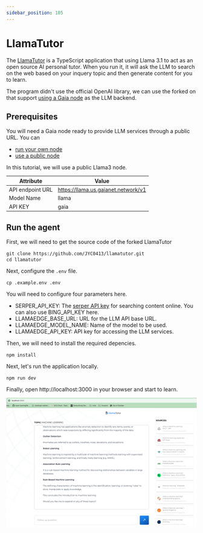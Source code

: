 ```yaml
---
sidebar_position: 105
---
```


# LlamaTutor

The [LlamaTutor](https://github.com/Nutlope/llamatutor) is a TypeScript
application that using Llama 3.1 to act as an open source AI personal tutor. When you run it, it will ask the LLM
to search on the web based on your inquery topic and then generate content for you to learn.

The program didn't use the official OpenAI library, we can use the forked on that support [using a Gaia node](intro.md) as the LLM backend.

## Prerequisites

You will need a Gaia node ready to provide LLM services through a public URL. You can

* [run your own node](../../node-guide/quick-start.md)
* [use a public node](../nodes.md)

In this tutorial, we will use a public Llama3 node.

| Attribute | Value |
|-----|--------|
| API endpoint URL | https://llama.us.gaianet.network/v1 |
| Model Name | llama |
| API KEY | gaia |

## Run the agent

First, we will need to get the source code of the forked LlamaTutor

```
git clone https://github.com/JYC0413/llamatutor.git
cd llamatutor
```

Next, configure the `.env` file.

```
cp .example.env .env
```

You will need to configure four parameters here.

* SERPER_API_KEY: The [serper API key](https://serper.dev/) for searching content online. You can also use BING_API_KEY here.
* LLAMAEDGE_BASE_URL: URL for the LLM API base URL.
* LLAMAEDGE_MODEL_NAME: Name of the model to be used.
* LLAMAEDGE_API_KEY: API key for accessing the LLM services.

Then, we will need to install the required depencies.

```
npm install
```

Next, let's run the application locally.

```
npm run dev
```

Finally, open http://localhost:3000 in your browser and start to learn.

![](llamatutor-01.png)
